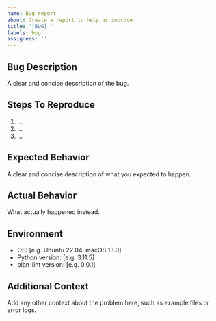 ```yaml
---
name: Bug report
about: Create a report to help us improve
title: '[BUG] '
labels: bug
assignees: ''
---
```


## Bug Description
A clear and concise description of the bug.

## Steps To Reproduce
1. ...
2. ...
3. ...

## Expected Behavior
A clear and concise description of what you expected to happen.

## Actual Behavior
What actually happened instead.

## Environment
- OS: [e.g. Ubuntu 22.04, macOS 13.0]
- Python version: [e.g. 3.11.5]
- plan-lint version: [e.g. 0.0.1]

## Additional Context
Add any other context about the problem here, such as example files or error logs. 